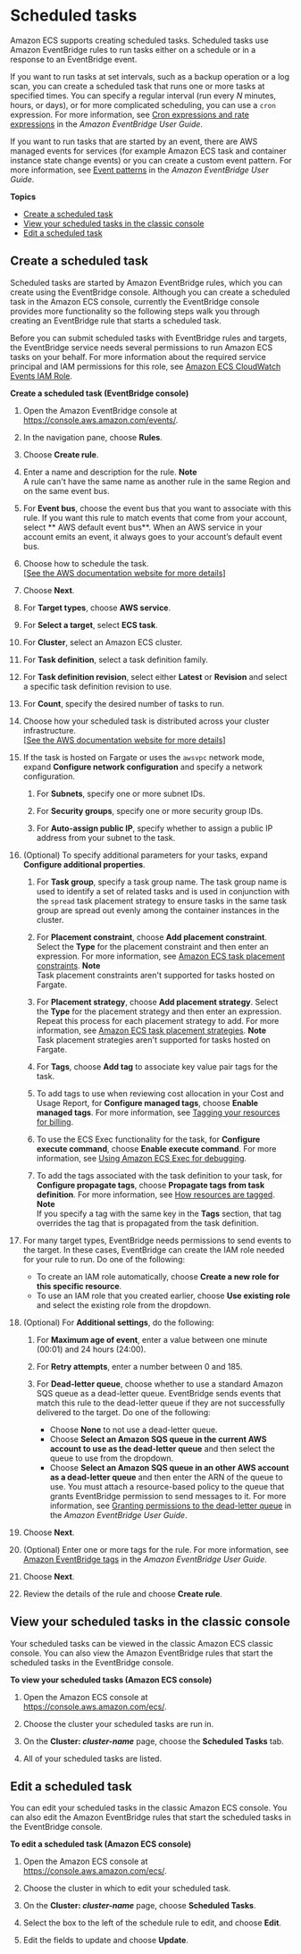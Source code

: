 # Scheduled tasks<a name="scheduled_tasks"></a>

Amazon ECS supports creating scheduled tasks\. Scheduled tasks use Amazon EventBridge rules to run tasks either on a schedule or in a response to an EventBridge event\.

If you want to run tasks at set intervals, such as a backup operation or a log scan, you can create a scheduled task that runs one or more tasks at specified times\. You can specify a regular interval \(run every *N* minutes, hours, or days\), or for more complicated scheduling, you can use a `cron` expression\. For more information, see [Cron expressions and rate expressions](https://docs.aws.amazon.com/eventbridge/latest/userguide/eb-create-rule-schedule.html) in the *Amazon EventBridge User Guide*\.

If you want to run tasks that are started by an event, there are AWS managed events for services \(for example Amazon ECS task and container instance state change events\) or you can create a custom event pattern\. For more information, see [Event patterns](https://docs.aws.amazon.com/eventbridge/latest/userguide/eb-event-patterns.html) in the *Amazon EventBridge User Guide*\.

**Topics**
+ [Create a scheduled task](#scheduled-task-create)
+ [View your scheduled tasks in the classic console](#scheduled-task-view)
+ [Edit a scheduled task](#scheduled-task-edit)

## Create a scheduled task<a name="scheduled-task-create"></a>

Scheduled tasks are started by Amazon EventBridge rules, which you can create using the EventBridge console\. Although you can create a scheduled task in the Amazon ECS console, currently the EventBridge console provides more functionality so the following steps walk you through creating an EventBridge rule that starts a scheduled task\.

Before you can submit scheduled tasks with EventBridge rules and targets, the EventBridge service needs several permissions to run Amazon ECS tasks on your behalf\. For more information about the required service principal and IAM permissions for this role, see [Amazon ECS CloudWatch Events IAM Role](CWE_IAM_role.md)\.

**Create a scheduled task \(EventBridge console\)**

1. Open the Amazon EventBridge console at [https://console\.aws\.amazon\.com/events/](https://console.aws.amazon.com/events/)\.

1. In the navigation pane, choose **Rules**\.

1. Choose **Create rule**\.

1. Enter a name and description for the rule\.
**Note**  
A rule can't have the same name as another rule in the same Region and on the same event bus\.

1. For **Event bus**, choose the event bus that you want to associate with this rule\. If you want this rule to match events that come from your account, select ** AWS default event bus**\. When an AWS service in your account emits an event, it always goes to your account’s default event bus\.

1. Choose how to schedule the task\.    
[\[See the AWS documentation website for more details\]](http://docs.aws.amazon.com/AmazonECS/latest/developerguide/scheduled_tasks.html)

1. Choose **Next**\.

1. For **Target types**, choose **AWS service**\.

1. For **Select a target**, select **ECS task**\.

1. For **Cluster**, select an Amazon ECS cluster\.

1. For **Task definition**, select a task definition family\.

1. For **Task definition revision**, select either **Latest** or **Revision** and select a specific task definition revision to use\.

1. For **Count**, specify the desired number of tasks to run\.

1. Choose how your scheduled task is distributed across your cluster infrastructure\.    
[\[See the AWS documentation website for more details\]](http://docs.aws.amazon.com/AmazonECS/latest/developerguide/scheduled_tasks.html)

1. If the task is hosted on Fargate or uses the `awsvpc` network mode, expand **Configure network configuration** and specify a network configuration\.

   1. For **Subnets**, specify one or more subnet IDs\.

   1. For **Security groups**, specify one or more security group IDs\.

   1. For **Auto\-assign public IP**, specify whether to assign a public IP address from your subnet to the task\.

1. \(Optional\) To specify additional parameters for your tasks, expand **Configure additional properties**\.

   1. For **Task group**, specify a task group name\. The task group name is used to identify a set of related tasks and is used in conjunction with the `spread` task placement strategy to ensure tasks in the same task group are spread out evenly among the container instances in the cluster\.

   1. For **Placement constraint**, choose **Add placement constraint**\. Select the **Type** for the placement constraint and then enter an expression\. For more information, see [Amazon ECS task placement constraints](task-placement-constraints.md)\.
**Note**  
Task placement constraints aren't supported for tasks hosted on Fargate\.

   1. For **Placement strategy**, choose **Add placement strategy**\. Select the **Type** for the placement strategy and then enter an expression\. Repeat this process for each placement strategy to add\. For more information, see [Amazon ECS task placement strategies](task-placement-strategies.md)\.
**Note**  
Task placement strategies aren't supported for tasks hosted on Fargate\.

   1. For **Tags**, choose **Add tag** to associate key value pair tags for the task\.

   1. To add tags to use when reviewing cost allocation in your Cost and Usage Report, for **Configure managed tags**, choose **Enable managed tags**\. For more information, see [Tagging your resources for billing](ecs-using-tags.md#tag-resources-for-billing)\.

   1. To use the ECS Exec functionality for the task, for **Configure execute command**, choose **Enable execute command**\. For more information, see [Using Amazon ECS Exec for debugging](ecs-exec.md)\.

   1. To add the tags associated with the task definition to your task, for **Configure propagate tags**, choose **Propagate tags from task definition**\. For more information, see [How resources are tagged](ecs-using-tags.md#tag-resources)\.
**Note**  
If you specify a tag with the same key in the **Tags** section, that tag overrides the tag that is propagated from the task definition\.

1. For many target types, EventBridge needs permissions to send events to the target\. In these cases, EventBridge can create the IAM role needed for your rule to run\. Do one of the following:
   + To create an IAM role automatically, choose **Create a new role for this specific resource**\.
   + To use an IAM role that you created earlier, choose **Use existing role** and select the existing role from the dropdown\.

1. \(Optional\) For **Additional settings**, do the following:

   1. For **Maximum age of event**, enter a value between one minute \(00:01\) and 24 hours \(24:00\)\.

   1. For **Retry attempts**, enter a number between 0 and 185\.

   1. For **Dead\-letter queue**, choose whether to use a standard Amazon SQS queue as a dead\-letter queue\. EventBridge sends events that match this rule to the dead\-letter queue if they are not successfully delivered to the target\. Do one of the following:
      + Choose **None** to not use a dead\-letter queue\.
      + Choose **Select an Amazon SQS queue in the current AWS account to use as the dead\-letter queue** and then select the queue to use from the dropdown\.
      + Choose **Select an Amazon SQS queue in an other AWS account as a dead\-letter queue** and then enter the ARN of the queue to use\. You must attach a resource\-based policy to the queue that grants EventBridge permission to send messages to it\. For more information, see [Granting permissions to the dead\-letter queue](https://docs.aws.amazon.com/eventbridge/latest/userguide/eb-rule-dlq.html#eb-dlq-perms) in the *Amazon EventBridge User Guide*\.

1. Choose **Next**\.

1. \(Optional\) Enter one or more tags for the rule\. For more information, see [Amazon EventBridge tags](https://docs.aws.amazon.com/eventbridge/latest/userguide/eb-tagging.html) in the *Amazon EventBridge User Guide*\.

1. Choose **Next**\.

1. Review the details of the rule and choose **Create rule**\.

## View your scheduled tasks in the classic console<a name="scheduled-task-view"></a>

Your scheduled tasks can be viewed in the classic Amazon ECS classic console\. You can also view the Amazon EventBridge rules that start the scheduled tasks in the EventBridge console\.

**To view your scheduled tasks \(Amazon ECS console\)**

1. Open the Amazon ECS console at [https://console\.aws\.amazon\.com/ecs/](https://console.aws.amazon.com/ecs/)\.

1. Choose the cluster your scheduled tasks are run in\.

1. On the **Cluster: *cluster\-name*** page, choose the **Scheduled Tasks** tab\.

1. All of your scheduled tasks are listed\.

## Edit a scheduled task<a name="scheduled-task-edit"></a>

You can edit your scheduled tasks in the classic Amazon ECS console\. You can also edit the Amazon EventBridge rules that start the scheduled tasks in the EventBridge console\.

**To edit a scheduled task \(Amazon ECS console\)**

1. Open the Amazon ECS console at [https://console\.aws\.amazon\.com/ecs/](https://console.aws.amazon.com/ecs/)\.

1. Choose the cluster in which to edit your scheduled task\.

1. On the **Cluster: *cluster\-name*** page, choose **Scheduled Tasks**\.

1. Select the box to the left of the schedule rule to edit, and choose **Edit**\.

1. Edit the fields to update and choose **Update**\.